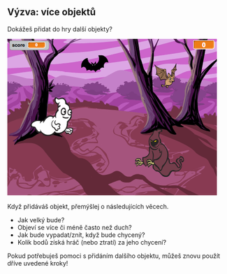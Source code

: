 ## Výzva: více objektů

Dokážeš přidat do hry další objekty?

![screenshot](images/ghost-final.png)

Když přidáváš objekt, přemýšlej o následujících věcech.

+ Jak velký bude?
+ Objeví se více či méně často než duch?
+ Jak bude vypadat/znít, když bude chycený?
+ Kolik bodů získá hráč (nebo ztratí) za jeho chycení?

Pokud potřebuješ pomoci s přidáním dalšího objektu, můžeš znovu použít dříve uvedené kroky!